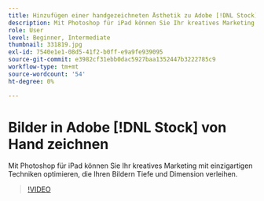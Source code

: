 ```yaml
---
title: Hinzufügen einer handgezeichneten Ästhetik zu Adobe [!DNL Stock] images
description: Mit Photoshop für iPad können Sie Ihr kreatives Marketing mit einzigartigen Techniken optimieren, die Ihren Bildern Tiefe und Dimension verleihen.
role: User
level: Beginner, Intermediate
thumbnail: 331819.jpg
exl-id: 7540e1e1-08d5-41f2-b0ff-e9a9fe939095
source-git-commit: e3982cf31ebb0dac5927baa1352447b3222785c9
workflow-type: tm+mt
source-wordcount: '54'
ht-degree: 0%

---
```


# Bilder in Adobe [!DNL Stock] von Hand zeichnen

Mit Photoshop für iPad können Sie Ihr kreatives Marketing mit einzigartigen Techniken optimieren, die Ihren Bildern Tiefe und Dimension verleihen.

>[!VIDEO](https://video.tv.adobe.com/v/331819?hidetitle=true)
